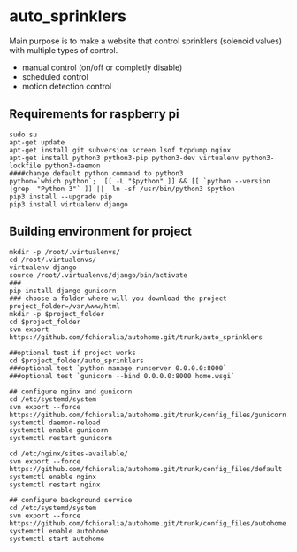 # auto_sprinklers
Main purpose is to make a website that control sprinklers (solenoid valves) with multiple types of control.
- manual control (on/off or completly disable)
- scheduled control
- motion detection control
## Requirements for raspberry pi 
```
sudo su
apt-get update
apt-get install git subversion screen lsof tcpdump nginx
apt-get install python3 python3-pip python3-dev virtualenv python3-lockfile python3-daemon
####change default python command to python3
python=`which python`;  [[ -L "$python" ]] && [[ `python --version |grep  "Python 3"` ]] ||  ln -sf /usr/bin/python3 $python
pip3 install --upgrade pip
pip3 install virtualenv django  
```
## Building environment for project 
```
mkdir -p /root/.virtualenvs/
cd /root/.virtualenvs/
virtualenv django
source /root/.virtualenvs/django/bin/activate
###
pip install django gunicorn 
### choose a folder where will you download the project
project_folder=/var/www/html
mkdir -p $project_folder
cd $project_folder
svn export https://github.com/fchioralia/autohome.git/trunk/auto_sprinklers

##optional test if project works
cd $project_folder/auto_sprinklers
###optional test `python manage runserver 0.0.0.0:8000`
###optional test `gunicorn --bind 0.0.0.0:8000 home.wsgi`

## configure nginx and gunicorn
cd /etc/systemd/system
svn export --force  https://github.com/fchioralia/autohome.git/trunk/config_files/gunicorn.service
systemctl daemon-reload
systemctl enable gunicorn
systemctl restart gunicorn

cd /etc/nginx/sites-available/
svn export --force  https://github.com/fchioralia/autohome.git/trunk/config_files/default
systemctl enable nginx
systemctl restart nginx

## configure background service 
cd /etc/systemd/system
svn export --force  https://github.com/fchioralia/autohome.git/trunk/config_files/autohome.service
systemctl enable autohome
systemctl start autohome




```
